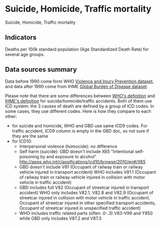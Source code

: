 # Suicide, Homicide, Traffic mortality

 Suicide, Homicide, Traffic mortality

## Indicators

Deaths per 100k standard population (Age Standardized Death Rate) for
several age groups.

## Data sources summary

Data before 1990 come form WHO [Violence and Injury Prevention
dataset](http://www.who.int/violence_injury_prevention/en/), and data
after 1990 come from IHME [Global Burden of Disease
dataset](http://ghdx.healthdata.org/gbd-results-tool).

Please note that there are some differences between [WHO's
definition][1] and [IHME's definition][2] for suicide/homicide/traffic
accidents.  Both of them use ICD system: the 3 causes of death are
defined by a group of ICD codes. In some cases, they use different
codes. Here is how they compare to each other:

- for suicide and homicide, WHO and GBD use same ICD9 codes. For
  traffic accident, ICD9 column is empty in the GBD doc, so not sure
  if they are the same
- for ICD10:
  + Interpersonal violence (homocide): no difference
  + Self harm (suicide): GBD doesn't include X65 "Intentional
    self-poisoning by and exposure to alcohol"
    http://apps.who.int/classifications/icd10/browse/2010/en#/X65
  + GBD doesn't include V81 (Occupant of railway train or railway
    vehicle injured in transport accident) WHO includes V81.1
    (Occupant of railway train or railway vehicle injured in collision
    with motor vehicle in traffic accident)
  + GBD includes full V82 (Occupant of streetcar injured in transport
    accident) WHO only includes V82.1, V82.8 and V82.9 (Occupant of
    streetcar injured in collision with motor vehicle in traffic
    accident, Occupant of streetcar injured in other specified
    transport accidents, Occupant of streetcar injured in unspecified
    traffic accident)
  + WHO includes traffic related parts (often .0-.3) V83-V99 and Y850
    while GBD only includes V87.2 and V87.3

[1]: http://www.who.int/violence_injury_prevention/surveillance/injury_mortality_trend_tables.xls

[2]: http://ghdx.healthdata.org/record/global-burden-disease-study-2016-gbd-2016-causes-death-and-nonfatal-causes-mapped-icd-codes

